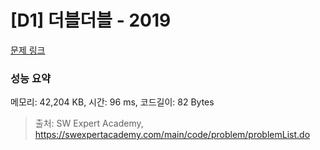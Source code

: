 # [D1] 더블더블 - 2019 

[문제 링크](https://swexpertacademy.com/main/code/problem/problemDetail.do?contestProbId=AV5QDEX6AqwDFAUq) 

### 성능 요약

메모리: 42,204 KB, 시간: 96 ms, 코드길이: 82 Bytes



> 출처: SW Expert Academy, https://swexpertacademy.com/main/code/problem/problemList.do